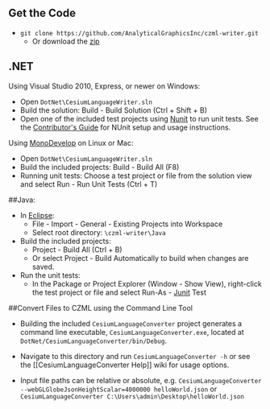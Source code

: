 ## Get the Code

* `git clone https://github.com/AnalyticalGraphicsInc/czml-writer.git`
	* Or download the [zip](https://github.com/AnalyticalGraphicsInc/czml-writer/zipball/master)

## .NET

Using Visual Studio 2010, Express, or newer on Windows:
* Open `DotNet\CesiumLanguageWriter.sln`
* Build the solution:  Build - Build Solution (Ctrl + Shift + B)
* Open one of the included test projects using [Nunit](http://www.nunit.org/) to run unit tests. See the [Contributor's Guide](https://github.com/AnalyticalGraphicsInc/czml-writer/wiki/Contributor's-Guide#wiki-NUnit) for NUnit setup and usage instructions. 

Using [MonoDevelop](http://monodevelop.com/) on Linux or Mac:
* Open `DotNet\CesiumLanguageWriter.sln`
* Build the included projects:  Build - Build All (F8)
* Running unit tests:  Choose a test project or file from the solution view and select Run - Run Unit Tests (Ctrl + T)

##Java:

* In [Eclipse](http://www.eclipse.org/):
	* File - Import - General - Existing Projects into Workspace
	* Select root directory: `\czml-writer\Java`
* Build the included projects:
	* Project - Build All (Ctrl + B)
	* Or select Project - Build Automatically to build when changes are saved.
* Run the unit tests:
	* In the Package or Project Explorer (Window - Show View), right-click the test project or file and select Run-As - [Junit](http://www.junit.org/) Test

##Convert Files to CZML using the Command Line Tool
* Building the included `CesiumLanguageConverter` project generates a command line executable, `CesiumLanguageConverter.exe`, located at `DotNet/CesiumLanguageConverter/bin/Debug`.

* Navigate to this directory and run `CesiumLanguageConverter -h` or see the [[CesiumLanguageConverter Help]] wiki for usage options.

* Input file paths can be relative or absolute, e.g. `CesiumLanguageConverter --webGLGlobeJsonHeightScalar=4000000 helloWorld.json` or `CesiumLanguageConverter C:\Users\admin\Desktop\helloWorld.json`